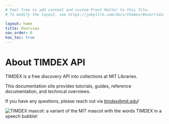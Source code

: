 ```yaml
---
# Feel free to add content and custom Front Matter to this file.
# To modify the layout, see https://jekyllrb.com/docs/themes/#overriding-theme-defaults

layout: home
title: Overview
nav_order: 0
has_toc: true
---
```

# About TIMDEX API

TIMDEX is a free discovery API into collections at MIT Libraries.

This documentation site provides tutorials, guides, reference documentation, and technical overviews.

If you have any questions, please reach out via timdex@mit.edu!

![TIMDEX mascot: a variant of the MIT mascot with the words TIMDEX in a speech bubble!](/assets/images/timdex-beaver.png)
